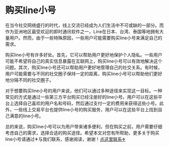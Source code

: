 # 购买line小号

在当今社交网络盛行的时代，线上交流已经成为人们生活中不可或缺的一部分。而作为亚洲地区最受欢迎的即时通讯软件之一，Line在日本、台湾、泰国等地拥有大量用户。然而，由于一些特殊原因，一些用户可能需要购买line小号来满足自己的需求。

购买line小号有许多好处。首先，它可以帮助用户更好地保护个人隐私。一些用户可能不希望将自己的真实信息暴露在互联网上，购买line小号可以有效地解决这个问题。其次，购买line小号还可以帮助用户更好地管理自己的社交关系。有时候，用户可能需要与不同的社交圈子保持一定的距离，购买line小号可以帮助他们更好地分隔不同的社交圈子。

对于想要购买line小号的用户来说，他们可以通过多种途径来实现这一目标。一种常见的方式是通过一些第三方平台购买已经注册好的line小号。用户可以在这些平台上选择自己喜欢的用户名和号码，然后通过支付一定的费用来获得这些小号。此外，一些线上交易平台也提供line小号的购买服务，用户可以在这些平台上找到自己满意的line小号。

总的来说，购买line小号可以为用户带来诸多便利，但在购买之前，用户需要仔细考虑自己的需求，选择合适的购买途径。希望本文对您有所帮助，更多关于购买line小号请通过✈与我们联系，感谢阅读，谢谢！[点这里联系✈](https://b.k02.cc)